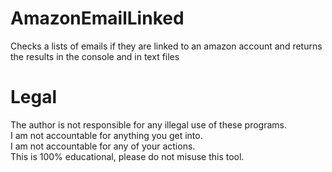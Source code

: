 # AmazonEmailLinked
Checks a lists of emails if they are linked to an amazon account and returns the results in the console and in text files
# Legal
The author is not responsible for any illegal use of these programs. </br>
I am not accountable for anything you get into.</br>
I am not accountable for any of your actions.</br>
This is 100% educational, please do not misuse this tool.
